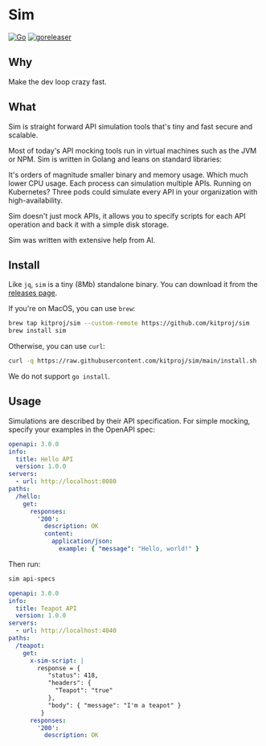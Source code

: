 # Sim

[![Go](https://github.com/kitproj/sim/actions/workflows/go.yml/badge.svg)](https://github.com/kitproj/sim/actions/workflows/go.yml)
[![goreleaser](https://github.com/kitproj/sim/actions/workflows/goreleaser.yml/badge.svg)](https://github.com/kitproj/sim/actions/workflows/goreleaser.yml)

## Why

Make the dev loop crazy fast.

## What

Sim is straight forward API simulation tools that's tiny and fast secure and scalable.

Most of today's API mocking tools run in virtual machines such as the JVM or NPM. Sim is written in Golang and leans on
standard libraries:

It's orders of magnitude smaller binary and memory usage. Which much lower CPU usage. Each process can simulation
multiple APIs. Running on Kubernetes? Three pods could simulate every API in your organization with
high-availability.

Sim doesn't just mock APIs, it allows you to specify scripts for each API operation and back it with a simple disk
storage.

Sim was written with extensive help from AI.

## Install

Like `jq`, `sim` is a tiny (8Mb) standalone binary. You can download it from
the [releases page](https://github.com/kitproj/sim/releases/latest).

If you're on MacOS, you can use `brew`:

```bash
brew tap kitproj/sim --custom-remote https://github.com/kitproj/sim
brew install sim
```

Otherwise, you can use `curl`:

```bash
curl -q https://raw.githubusercontent.com/kitproj/sim/main/install.sh | sh
```

We do not support `go install`.

## Usage

Simulations are described by their API specification. For simple mocking, specify your examples in the OpenAPI spec:

```yaml
openapi: 3.0.0
info:
  title: Hello API
  version: 1.0.0
servers:
  - url: http://localhost:8080
paths:
  /hello:
    get:
      responses:
        '200':
          description: OK
          content:
            application/json:
              example: { "message": "Hello, world!" }
```

Then run:

```bash
sim api-specs
```

```yaml
openapi: 3.0.0
info:
  title: Teapot API
  version: 1.0.0
servers:
  - url: http://localhost:4040
paths:
  /teapot:
    get:
      x-sim-script: |
        response = {
           "status": 418,
           "headers": {
             "Teapot": "true"
           },
           "body": { "message": "I'm a teapot" }
         }
      responses:
        '200':
          description: OK
```
